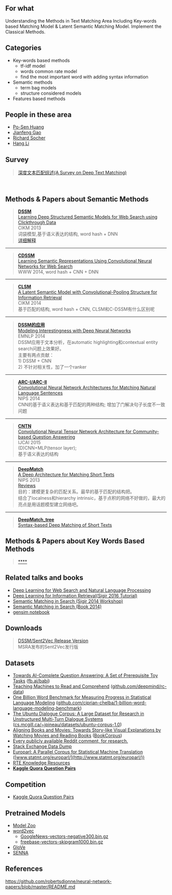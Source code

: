 ## For what
Understanding the Methods in Text Matching Area Including Key-words based Matching Model & Latent Semantic Matching Model.
Implement the Classical Methods.

## Categories
- Key-words based methods
    - tf-idf model
    - words common rate model
    - find the most important word with adding syntax information
- Semantic methods
    - term bag models
    - structure considered models
- Features based methods

## People in these area
- [Po-Sen Huang](https://posenhuang.github.io/full_publication.html)
- [Jianfeng Gao](https://www.microsoft.com/en-us/research/people/jfgao/)
- [Richard Socher](http://www.socher.org/index.php/Main/HomePage)
- [Hang Li](http://www.hangli-hl.com/index.html)

## Survey
> [深度文本匹配综述(A Survey on Deep Text Matching)](http://kns.cnki.net/KCMS/detail/detail.aspx?dbcode=CJFQ&dbname=CAPJLAST&filename=JSJX20160920002&uid=WEEvREcwSlJHSldRa1FhdXNXYXJvK0FZMlhXUDZsYnBMQjhHTElMeE1jRT0=$9A4hF_YAuvQ5obgVAqNKPCYcEjKensW4ggI8Fm4gTkoUKaID8j8gFw!!&v=MzA2OTFscVdNMENMTDdSN3FlWU9ac0ZDcmxWYnZPSTFzPUx6N0Jkckc0SDlmTXBvMUZaT3NOWXc5TXptUm42ajU3VDNm)
<br> 


## Methods & Papers about Semantic Methods

> [**DSSM**](./DSSM/dssm.py)
<br> [Learning Deep Structured Semantic Models for Web Search using Clickthrough Data](https://posenhuang.github.io/papers/cikm2013_DSSM_fullversion.pdf)
<br> CIKM 2013
<br> 词袋模型,基于语义表达的结构, word hash + DNN 
<br> [详细解释](http://www.leiphone.com/news/201607/TRldqYnzm6nRbEnY.html)
-----
> [**CDSSM**]() 
 <br> [Learning Semantic Representations Using Convolutional Neural Networks for Web Search](https://www.microsoft.com/en-us/research/wp-content/uploads/2016/02/www2014_cdssm_p07.pdf)
 <br> WWW 2014, word hash + CNN + DNN
----

> [**CLSM**]() 
 <br> [A Latent Semantic Model with Convolutional-Pooling Structure for Information Retrieval](https://www.microsoft.com/en-us/research/wp-content/uploads/2016/02/cikm2014_cdssm_final.pdf)
 <br> CIKM 2014
 <br> 基于匹配的结构, word hash + CNN, CLSM和C-DSSM有什么区别呢
----
 
> [**DSSM的应用**]()  
[Modeling Interestingness with Deep Neural Networks](https://www.microsoft.com/en-us/research/wp-content/uploads/2014/10/604_Paper.pdf)
<br> EMNLP 2014
<br> DSSM应用于文本分析，在automatic highlighting和contextual entity search问题上效果好。
<br> 主要有两点贡献：
<br> 1) DSSM + CNN
<br> 2) 不针对相关性，加了一个ranker
----

> [**ARC-I/ARC-II**]()   
  [Convolutional Neural Network Architectures 
for Matching Natural Language Sentences](https://papers.nips.cc/paper/5550-convolutional-neural-network-architectures-for-matching-natural-language-sentences.pdf)
<br> NIPS 2014
<br> CNN的基于语义表达和基于匹配的两种结构; 增加了门解决句子长度不一致问题
----
> [**CNTN**]() 
<br> [Convolutional Neural Tensor Network 
Architecture for Community-based Question Answering](https://ijcai.org/Proceedings/15/Papers/188.pdf)
<br> IJCAI 2015
<br> (D)CNN+MLP(tensor layer); 
<br> 基于语义表达的结构

-----
> [**DeepMatch**]()
<br> [A Deep Architecture for Matching Short Texts](https://papers.nips.cc/paper/5019-a-deep-architecture-for-matching-short-texts.pdf)
<br> NIPS 2013
<br> [Reviews](https://media.nips.cc/nipsbooks/nipspapers/paper_files/nips26/reviews/697.html)
<br> 目的：建模更复杂的匹配关系。最早的基于匹配的结构把。
<br> 结合了localness和hierarchy intrinsic，基于点积的网络不好做的，最大的亮点是用话题模型建立网络吧。

------
> [**DeepMatch_tree**]()
<br> [Syntax-based Deep Matching of Short Texts](https://arxiv.org/pdf/1503.02427.pdf)

## Methods & Papers about Key Words Based Methods
> [****]()
<br> []()

## Related talks and books
* [Deep Learning for Web Search and
Natural Language Processing](https://www.microsoft.com/en-us/research/wp-content/uploads/2016/02/wsdm2015.v3.pdf)
* [Deep Learning for Information Retrieval(Sigir 2016 Tutorial)](http://www.hangli-hl.com/uploads/3/4/4/6/34465961/deep_learning_for_information_retrieval.pdf)
* [Semantic Matching in Search (Sigir 2014 Workshop)](http://www.hangli-hl.com/uploads/3/4/4/6/34465961/semantic_matching_in_search.pdf)
* [Semantic Matching in Search (Book 2014)](http://www.bigdatalab.ac.cn/~junxu/publications/SemanticMatchingInSearch_2014.pdf)
* [gensim notebook](https://github.com/RaRe-Technologies/gensim/tree/develop/docs/notebooks)


## Downloads 
> [DSSM/Sent2Vec Release Version](https://www.microsoft.com/en-us/download/details.aspx?id=52365)
<br> MSRA发布的Sent2Vec发行版

## Datasets
* [Towards AI-Complete Question Answering: A Set of Prerequisite Toy Tasks](http://arxiv.org/abs/1502.05698 "Jason Weston, Antoine Bordes, Sumit Chopra, Tomas Mikolov, Alexander M. Rush") ([fb.ai/babi](http://fb.ai/babi))
* [Teaching Machines to Read and Comprehend](http://arxiv.org/abs/1506.03340 "Karl Moritz Hermann, Tomáš Kočiský, Edward Grefenstette, Lasse Espeholt, Will Kay, Mustafa Suleyman, Phil Blunsom") ([github.com/deepmind/rc-data](https://github.com/deepmind/rc-data))
* [One Billion Word Benchmark for Measuring Progress in Statistical Language Modeling](http://arxiv.org/abs/1312.3005 "Ciprian Chelba, Tomas Mikolov, Mike Schuster, Qi Ge, Thorsten Brants, Phillipp Koehn, Tony Robinson") ([github.com/ciprian-chelba/1-billion-word-language-modeling-benchmark](https://github.com/ciprian-chelba/1-billion-word-language-modeling-benchmark))
* [The Ubuntu Dialogue Corpus: A Large Dataset for Research in Unstructured Multi-Turn Dialogue Systems](http://arxiv.org/abs/1506.08909 "Ryan Lowe, Nissan Pow, Iulian Serban, Joelle Pineau") ([cs.mcgill.ca/~jpineau/datasets/ubuntu-corpus-1.0](http://cs.mcgill.ca/~jpineau/datasets/ubuntu-corpus-1.0/))
* [Aligning Books and Movies: Towards Story-like Visual Explanations by Watching Movies and Reading Books](http://arxiv.org/abs/1506.06724 "Yukun Zhu, Ryan Kiros, Richard Zemel, Ruslan Salakhutdinov, Raquel Urtasun, Antonio Torralba, Sanja Fidler") ([BookCorpus](http://www.cs.toronto.edu/~mbweb/))
* [Every publicly available Reddit comment, for research.](https://www.reddit.com/r/datasets/comments/3bxlg7/i_have_every_publicly_available_reddit_comment/ "Stuck_In_the_Matrix")
* [Stack Exchange Data Dump](https://archive.org/details/stackexchange "Stack Exchange")
* [Europarl: A Parallel Corpus for Statistical Machine Translation](http://www.iccs.inf.ed.ac.uk/~pkoehn/publications/europarl-mtsummit05.pdf "Philipp Koehn") ([www.statmt.org/europarl/](http://www.statmt.org/europarl/))
* [RTE Knowledge Resources](http://aclweb.org/aclwiki/index.php?title=RTE_Knowledge_Resources)
* [**Kaggle Quora Question Pairs**]()


## Competition
* [Kaggle Quora Question Pairs](https://www.kaggle.com/c/quora-question-pairs)


## Pretrained Models
* [Model Zoo](https://github.com/BVLC/caffe/wiki/Model-Zoo "Berkeley Vision and Learning Center")
* [word2vec](https://code.google.com/p/word2vec/ "Tomas Mikolov")
  * [GoogleNews-vectors-negative300.bin.gz](https://drive.google.com/file/d/0B7XkCwpI5KDYNlNUTTlSS21pQmM/edit?usp=sharing)
  * [freebase-vectors-skipgram1000.bin.gz](https://docs.google.com/file/d/0B7XkCwpI5KDYaDBDQm1tZGNDRHc/edit?usp=sharing)
* [GloVe](http://nlp.stanford.edu/projects/glove/ "Jeffrey Pennington, Richard Socher, Christopher D. Manning")
* [SENNA](http://ronan.collobert.com/senna/ "R. Collobert, J. Weston, L. Bottou, M. Karlen, K. Kavukcuoglu, P. Kuksa")


## References
https://github.com/robertsdionne/neural-network-papers/blob/master/README.md
